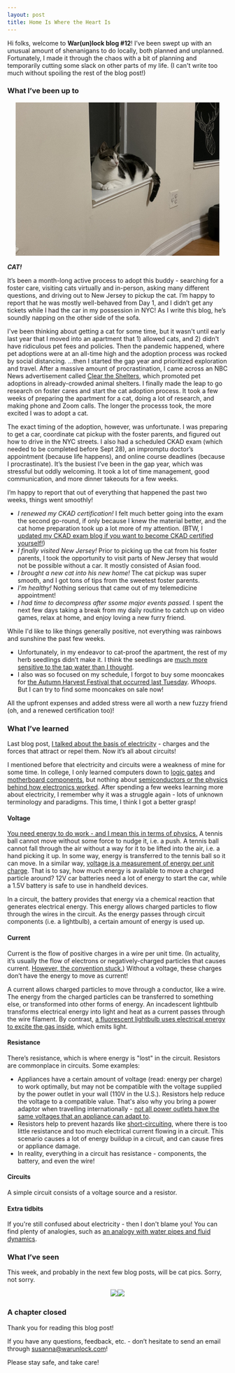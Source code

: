 ```yaml
---
layout: post
title: Home Is Where the Heart Is
---
```


Hi folks, welcome to **War(un)lock blog #12**! I’ve been swept up with an unusual amount of shenanigans to do locally, both planned and unplanned. Fortunately, I made it through the chaos with a bit of planning and temporarily cutting some slack on other parts of my life. (I can't write too much without spoiling the rest of the blog post!)


### What I’ve been up to

<div style="text-align:center"><img src="/images/blog12/blog12-cat1.JPG" height="350"></div>

***CAT!***

It’s been a month-long active process to adopt this buddy - searching for a foster care, visiting cats virtually and in-person, asking many different questions, and driving out to New Jersey to pickup the cat. I’m happy to report that he was mostly well-behaved from Day 1, and I didn’t get any tickets while I had the car in my possession in NYC! As I write this blog, he’s soundly napping on the other side of the sofa.

I've been thinking about getting a cat for some time, but it wasn't until early last year that I moved into an apartment that 1) allowed cats, and 2) didn't have ridiculous pet fees and policies. Then the pandemic happened, where pet adoptions were at an all-time high and the adoption process was rocked by social distancing. ...then I started the gap year and prioritized exploration and travel. After a massive amount of procrastination, I came across an NBC News advertisement called [Clear the Shelters](https://www.cleartheshelters.com), which promoted pet adoptions in already-crowded animal shelters. I finally made the leap to go research on foster cares and start the cat adoption process. It took a few weeks of preparing the apartment for a cat, doing a lot of research, and making phone and Zoom calls. The longer the processs took, the more excited I was to adopt a cat.

The exact timing of the adoption, however, was unfortunate. I was preparing to get a car, coordinate cat pickup with the foster parents, and figured out how to drive in the NYC streets. I also had a scheduled CKAD exam (which needed to be completed before Sept 28), an impromptu doctor’s appointment (because life happens), and online course deadlines (because I procrastinate). It’s the busiest I’ve been in the gap year, which was stressful but oddly welcoming. It took a lot of time management, good communication, and more dinner takeouts for a few weeks.

I’m happy to report that out of everything that happened the past two weeks, things went smoothly!
* *I renewed my CKAD certification!* I felt much better going into the exam the second go-round, if only because I knew the material better, and the cat home preparation took up a lot more of my attention. (BTW, I [updated my CKAD exam blog if you want to become CKAD certified yourself!](https://www.warunlock.com/11-extra-ckad-prep/))
* *I finally visited New Jersey!* Prior to picking up the cat from his foster parents, I took the opportunity to visit parts of New Jersey that would not be possible without a car. It mostly consisted of Asian food.
* *I brought a new cat into his new home!* The cat pickup was super smooth, and I got tons of tips from the sweetest foster parents.
* *I'm healthy!* Nothing serious that came out of my telemedicine appointment!
* *I had time to decompress after ssome major events passed.* I spent the next few days taking a break from my daily routine to catch up on video games, relax at home, and enjoy loving a new furry friend.

While I'd like to like things generally positive, not everything was rainbows and sunshine the past few weeks.
* Unfortunately, in my endeavor to cat-proof the apartment, the rest of my herb seedlings didn’t make it. I think the seedlings are [much more sensitive to the tap water than I thought](https://www.nycfoodpolicy.org/10-facts-you-may-not-know-about-new-york-citys-drinking-water/).
* I also was so focused on my schedule, I forgot to buy some mooncakes for [the Autumn Harvest Festival that occurred last Tuesday](https://www.chinahighlights.com/festivals/mid-autumn-festival-date.htm). *Whoops.* But I can try to find some mooncakes on sale now!

All the upfront expenses and added stress were all worth a new fuzzy friend (oh, and a renewed certification too)!


### What I’ve learned

Last blog post, [I talked about the basis of electricity](https://www.warunlock.com/11-inflight/) - charges and the forces that attract or repel them. Now it’s all about circuits!

I mentioned before that electricity and circuits were a weakness of mine for some time. In college, I only learned computers down to [logic gates](https://www.tutorialspoint.com/computer_logical_organization/logic_gates.htm) and [motherboard components](https://projects.raspberrypi.org/en/projects/raspberry-pi-getting-started/2), but nothing about [semiconductors or the physics behind how electronics worked](https://en.wikipedia.org/wiki/Semiconductor). After spending a few weeks learning more about electricity, I remember why it was a struggle again - lots of unknown terminology and paradigms. This time, I think I got a better grasp!

#### Voltage

[You need energy to do work - and I mean this in terms of physics.](https://www.khanacademy.org/science/physics/work-and-energy/work-and-energy-tutorial/a/what-is-work) A tennis ball cannot move without some force to nudge it, i.e. a push. A tennis ball cannot fall through the air without a way for it to be lifted into the air, i.e. a hand picking it up. In some way, energy is transferred to the tennis ball so it can move. In a similar way, [voltage is a measurement of energy per unit charge](https://definedelectric.com/basic-definitions-voltage/). That is to say, how much energy is available to move a charged particle around? 12V car batteries need a lot of energy to start the car, while a 1.5V battery is safe to use in handheld devices.

In a circuit, the battery provides that energy via a chemical reaction that generates electrical energy. This energy allows charged particles to flow through the wires in the circuit. As the energy passes through circuit components (i.e. a lightbulb), a certain amount of energy is used up.

#### Current

Current is the flow of positive charges in a wire per unit time. (In actuality, it’s usually the flow of electrons or negatively-charged particles that causes current. [However, the convention stuck.](https://www.physicsclassroom.com/class/circuits/Lesson-2/Electric-Current)) Without a voltage, these charges don’t have the energy to move as current!

A current allows charged particles to move through a conductor, like a wire. The energy from the charged particles can be transferred to something else, or transformed into other forms of energy. An incadescent lightbulb transforms electrical energy into light and heat as a current passes through the wire filament. By contrast, [a fluorescent lightbulb uses electrical energy to excite the gas inside](https://www.atlantalightbulbs.com/how-does-fluorescent-light-work/), which emits light.

#### Resistance

There’s resistance, which is where energy is "lost" in the circuit. Resistors are commonplace in circuits. Some examples:
* Appliances have a certain amount of voltage (read: energy per charge) to work optimally, but may not be compatible with the voltage supplied by the power outlet in your wall (110V in the U.S.). Resistors help reduce the voltage to a compatible value. That's also why you bring a power adaptor when travelling internationally - [not all power outlets have the same voltages that an appliance can adapt to](https://www.worldstandards.eu/electricity/plug-voltage-by-country/).
* Resistors help to prevent hazards like [short-circuiting](https://romanelectrichome.com/ways-to-prevent-short-circuits/), where there is too little resistance and too much electrical current flowing in a circuit. This scenario causes a lot of energy buildup in a circuit, and can cause fires or appliance damage.
* In reality, everything in a circuit has resistance - components, the battery, and even the wire!

#### Circuits

A simple circuit consists of a voltage source and a resistor.

#### Extra tidbits

If you're still confused about electricity - then I don't blame you! You can find plenty of analogies, such as [an analogy with water pipes and fluid dynamics](https://learn.sparkfun.com/tutorials/voltage-current-resistance-and-ohms-law/all).


### What I’ve seen

This week, and probably in the next few blog posts, will be cat pics. Sorry, not sorry.

<div style="text-align:center"><img src="/images/blog12/blog12-cat2.JPG" height="300"><img src="/images/blog12/blog12-cat3.JPG" height="300"></div>


### A chapter closed

Thank you for reading this blog post!

If you have any questions, feedback, etc. - don’t hesitate to send an email through [susanna@warunlock.com](mailto:susanna@warunlock.com)!

Please stay safe, and take care!
